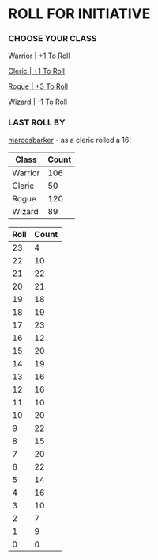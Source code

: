# ROLL FOR INITIATIVE
### CHOOSE YOUR CLASS

[Warrior | +1 To Roll](https://github.com/benjaminsampica/benjaminsampica/issues/new?title=roll%7Cwarrior&body=Just+click+%27Submit+new+issue%27.)

[Cleric | +1 To Roll](https://github.com/benjaminsampica/benjaminsampica/issues/new?title=roll%7Ccleric&body=Just+click+%27Submit+new+issue%27.)

[Rogue | +3 To Roll](https://github.com/benjaminsampica/benjaminsampica/issues/new?title=roll%7Crogue&body=Just+click+%27Submit+new+issue%27.)

[Wizard | -1 To Roll](https://github.com/benjaminsampica/benjaminsampica/issues/new?title=roll%7Cwizard&body=Just+click+%27Submit+new+issue%27.)
### LAST ROLL BY
[marcosbarker](https://www.github.com/marcosbarker) - as a cleric rolled a 16!

|Class|Count|
|-|-|
|Warrior|106|
|Cleric|50|
|Rogue|120|
|Wizard|89|

|Roll|Count|
|-|-|
|23|4
|22|10
|21|22
|20|21
|19|18
|18|19
|17|23
|16|12
|15|20
|14|19
|13|16
|12|16
|11|10
|10|20
|9|22
|8|15
|7|20
|6|22
|5|14
|4|16
|3|10
|2|7
|1|9
|0|0
